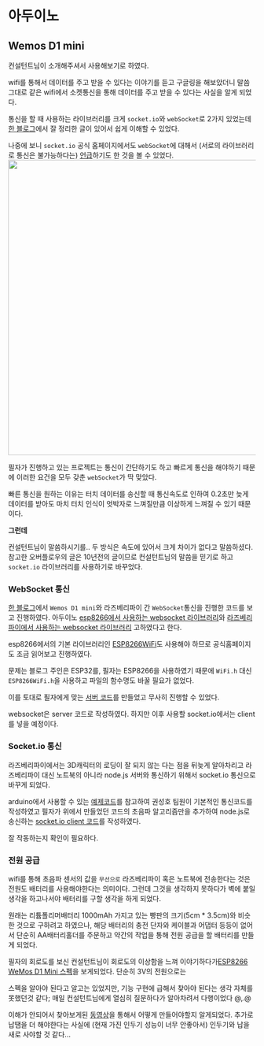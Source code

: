 # 아두이노

## Wemos D1 mini

컨설턴트님이 소개해주셔서 사용해보기로 하였다. 

wifi를 통해서 데이터를 주고 받을 수 있다는 이야기를 듣고 구글링을 해보았더니 말씀 그대로 같은 wifi에서 소켓통신을 통해 데이터를 주고 받을 수 있다는 사실을 알게 되었다. 

통신을 할 때 사용하는 라이브러리를 크게 `socket.io`와 `webSocket`로 2가지 있었는데 [한 블로그](https://www.peterkimzz.com/websocket-vs-socket-io/)에서 잘 정리한 글이 있어서 쉽게 이해할 수 있었다. 

나중에 보니 `socket.io` 공식 홈페이지에서도 `webSocket`에 대해서 (서로의 라이브러리로 통신은 불가능하다는) [언급](https://socket.io/docs/v4/#what-socketio-is-not)하기도 한 것을 볼 수 있었다.
<img src="https://user-images.githubusercontent.com/19484971/183301787-c6083664-0132-4a7e-b497-1314a77718f7.png" width=600>

필자가 진행하고 있는 프로젝트는 통신이 간단하기도 하고 빠르게 통신을 해야하기 때문에 이러한 요건을 모두 갖춘 `webSocket`가 딱 맞았다.

빠른 통신을 원하는 이유는 터치 데이터를 송신할 때 통신속도로 인하여 0.2초만 늦게 데이터를 받아도 마치 터치 인식이 엇박자로 느껴질만큼 이상하게 느껴질 수 있기 때문이다. 

**그런데**

컨설턴트님이 말씀하시기를.. 두 방식은 속도에 있어서 크게 차이가 없다고 말씀하셨다. 참고한 오버플로우의 글은 10년전의 글이므로 컨설턴트님의 말씀을 믿기로 하고 `socket.io` 라이브러리를 사용하기로 바꾸었다.

### WebSocket 통신

[한 블로그](https://www.hardcopyworld.com/?p=3215)에서 `Wemos D1 mini`와 라즈베리파이 간 `WebSocket`통신을 진행한 코드를 보고 진행하였다. 아두이노 [esp8266에서 사용하는 websocket 라이브러리](https://github.com/morrissinger/ESP8266-Websocket)와 [라즈베리파이에서 사용하는 websocket 라이브러리](https://github.com/websocket-client/websocket-client) 고하였다고 한다.

esp8266에서의 기본 라이브러리인 [ESP8266WiFi](https://arduino-esp8266.readthedocs.io/en/latest/esp8266wifi/readme.html)도 사용해야 하므로 공식홈페이지도 조금 읽어보고 진행하였다.

문제는 블로그 주인은 ESP32를, 필자는 ESP8266을 사용하였기 때문에 `WiFi.h` 대신 `ESP8266WiFi.h`을 사용하고 파일의 함수명도 바꿀 필요가 없었다.

이를 토대로 필자에게 맞는 [서버 코드](./codes/esp8266_server_test/esp8266_server_test.ino)를 만들었고 무사히 진행할 수 있었다.

websocket은 server 코드로 작성하였다. 하지만 이후 사용할 socket.io에서는 client를 넣을 예정이다.

### Socket.io 통신

라즈베리파이에서는 3D캐릭터의 로딩이 잘 되지 않는 다는 점을 뒤늦게 알아차리고 라즈베리파이 대신 노트북의 아니라 node.js 서버와 통신하기 위해서 socket.io 통신으로 바꾸게 되었다.

arduino에서 사용할 수 있는 [예제코드](https://github.com/timum-viw/socket.io-client)를 참고하여 권성호 팀원이 기본적인 통신코드를 작성하였고 필자가 위에서 만들었던 코드의 초음파 알고리즘만을 추가하여 node.js로 송신하는 [socket.io client 코드](./codes/WebSocketClientSocketIO/WebSocketClientSocketIO.ino)를 작성하였다.

잘 작동하는지 확인이 필요하다.

### 전원 공급

wifi를 통해 초음파 센서의 값을 `무선으로` 라즈베리파이 혹은 노트북에 전송한다는 것은 전원도 배터리를 사용해야한다는 의미이다. 그런데 그것을 생각하지 못하다가 벽에 붙일 생각을 하고나서야 배터리를 구할 생각을 하게 되었다.

원래는 리튬폴리머배터리 1000mAh 가지고 있는 빵판의 크기(5cm * 3.5cm)와 비슷한 것으로 구하려고 하였으나, 해당 배터리의 충전 단자와 케이블과 어댑터 등등이 없어서 단순히 AA배터리홀더를 주문하고 약간의 작업을 통해 전원 공급을 할 배터리를 만들게 되었다.

필자의 회로도를 보신 컨설턴트님이 회로도의 이상함을 느껴 이야기하다가[ESP8266 WeMos D1 Mini 스펙](https://diyi0t.com/esp8266-wemos-d1-mini-tutorial/)을 보게되었다. 단순히 3V의 전원으로는 

스펙을 알아야 된다고 알고는 있었지만, 기능 구현에 급해서 찾아야 된다는 생각 자체를 못했던것 같다; 매일 컨설턴트님에게 열심히 질문하다가 알아차려서 다행이었다 @,.@

이해가 안되어서 찾아보게된 [동영상](https://www.youtube.com/watch?v=z6Vgy1cY0XU)을 통해서 어떻게 만들어야할지 알게되었다. 추가로 납땜을 더 해야한다는 사실에 (현재 가진 인두기 성능이 너무 안좋아서) 인두기와 납을 새로 사야할 것 같다... 